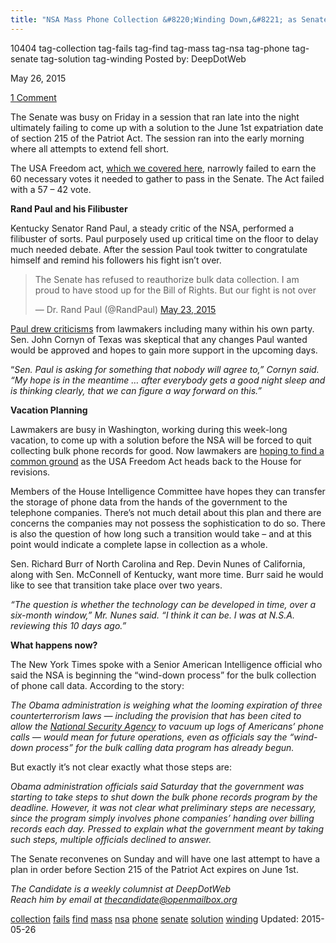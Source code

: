 ```yaml
---
title: "NSA Mass Phone Collection &#8220;Winding Down,&#8221; as Senate Fails to Find a Solution"
---
```


10404  tag-collection tag-fails tag-find tag-mass tag-nsa tag-phone tag-senate tag-solution tag-winding
Posted by: DeepDotWeb 

<span>May 26, 2015</span>


<span><a href="/2015/05/26/nsa-mass-phone-collection-winding-down-as-senate-fails-to-find-a-solution/#comments">1 Comment</a></span>
</p>

<p>The Senate was busy <span class="aBn" tabindex="0" data-term="goog_1895992815"><span class="aQJ">on Friday</span></span> in a session that ran late into the night ultimately failing to come up with a solution to the <span class="aBn" tabindex="0" data-term="goog_1895992816"><span class="aQJ">June 1st</span></span> expatriation date of section 215 of the Patriot Act. The session ran into the early morning where all attempts to extend fell short.</p>
<p>The USA Freedom act, <a href="http://www.deepdotweb.com/2015/05/22/patriot-act-extension-dies-senate-ready-to-vote-on-usa-freedom-act/" target="_blank">which we covered here</a>, narrowly failed to earn the 60 necessary votes it needed to gather to pass in the Senate. The Act failed with a 57 – 42 vote.</p>
<p><strong>Rand Paul and his Filibuster</strong></p>
<p>Kentucky Senator Rand Paul, a steady critic of the NSA, performed a filibuster of sorts. Paul purposely used up critical time on the floor to delay much needed debate. After the session Paul took twitter to congratulate himself and remind his followers his fight isn&#8217;t over.</p>
<blockquote class="twitter-tweet" lang="en">
<p dir="ltr" lang="en">The Senate has refused to reauthorize bulk data collection. I am proud to have stood up for the Bill of Rights. But our fight is not over</p>
<p>— Dr. Rand Paul (@RandPaul) <a href="https://twitter.com/RandPaul/status/601987411191721984">May 23, 2015</a></p></blockquote>
<p><script src="//platform.twitter.com/widgets.js" async="" charset="utf-8"></script></p>
<p><a href="http://www.washingtonpost.com/politics/senate-is-playing-chicken-with-nsa-spy-program-white-house-says/2015/05/22/796e3574-00af-11e5-833c-a2de05b6b2a4_story.html" target="_blank">Paul drew criticisms</a> from lawmakers including many within his own party. Sen. John Cornyn of Texas was skeptical that any changes Paul wanted would be approved and hopes to gain more support in the upcoming days.</p>
<p>“<em>Sen. Paul is asking for something that nobody will agree to,” Cornyn said. “</em><em>My hope is in the meantime &#8230; after everybody gets a good night sleep and is thinking clearly, that we can figure a way forward on this.”</em></p>
<p><strong>Vacation Planning</strong></p>
<p>Lawmakers are busy in Washington, working during this week-long vacation, to come up with a solution before the NSA will be forced to quit collecting bulk phone records for good. Now lawmakers are <a href="http://www.nytimes.com/2015/05/26/us/politics/senate-seeks-nsa-and-phone-data-deal-during-break.html?hp&amp;action=click&amp;pgtype=Homepage&amp;module=first-column-region&amp;region=top-news&amp;WT.nav=top-news&amp;_r=0" target="_blank">hoping to find a common ground</a> as the USA Freedom Act heads back to the House for revisions.</p>
<p>Members of the House Intelligence Committee have hopes they can transfer the storage of phone data from the hands of the government to the telephone companies. There&#8217;s not much detail about this plan and there are concerns the companies may not possess the sophistication to do so. There is also the question of how long such a transition would take – and at this point would indicate a complete lapse in collection as a whole.</p>
<p>Sen. Richard Burr of North Carolina and Rep. Devin Nunes of California, along with Sen. McConnell of Kentucky, want more time. Burr said he would like to see that transition take place over two years.</p>
<p><em>“The question is whether the technology can be developed in time, over a six-month window,” Mr. Nunes said. “I think it can be. I was at N.S.A. reviewing this 10 days ago.”</em></p>
<p><strong>What happens now?</strong></p>
<p>The New York Times spoke with a Senior American Intelligence official who said the NSA is beginning the “wind-down process” for the bulk collection of phone call data. According to the story:</p>
<p><em>The Obama administration is weighing what the looming expiration of three counterterrorism laws — including the provision that has been cited to allow the <a href="http://topics.nytimes.com/top/reference/timestopics/organizations/n/national_security_agency/index.html?inline=nyt-org" target="_blank">National Security Agency</a> to vacuum up logs of Americans’ phone calls — would mean for future operations, even as officials say the “wind-down process” for the bulk calling data program has already begun.</em></p>
<p>But exactly it&#8217;s not clear exactly what those steps are:</p>
<p><em>Obama administration officials said <span class="aBn" tabindex="0" data-term="goog_1895992817"><span class="aQJ">Saturday</span></span> that the government was starting to take steps to shut down the bulk phone records program by the deadline. However, it was not clear what preliminary steps are necessary, since the program simply involves phone companies’ handing over billing records each day. Pressed to explain what the government meant by taking such steps, multiple officials declined to answer.</em></p>
<p>The Senate reconvenes <span class="aBn" tabindex="0" data-term="goog_1895992818"><span class="aQJ">on Sunday</span></span> and will have one last attempt to have a plan in order before Section 215 of the Patriot Act expires on <span class="aBn" tabindex="0" data-term="goog_1895992819"><span class="aQJ">June 1st</span></span>.</p>
<p><em>The Candidate is a weekly columnist at DeepDotWeb</em><br/>
<em>Reach him by email at <a href="mailto:thecandidate@openmailbox.org" target="_blank">thecandidate@openmailbox.org</a></em></p>
</div>
<a href="/tag/collection/" rel="tag">collection</a> <a href="/tag/fails/" rel="tag">fails</a> <a href="/tag/find/" rel="tag">find</a> <a href="/tag/mass/" rel="tag">mass</a> <a href="/tag/nsa/" rel="tag">nsa</a> <a href="/tag/phone/" rel="tag">phone</a> <a href="/tag/senate/" rel="tag">senate</a> <a href="/tag/solution/" rel="tag">solution</a> <a href="/tag/winding/" rel="tag">winding</a></span> 
Updated: 2015-05-26

    
